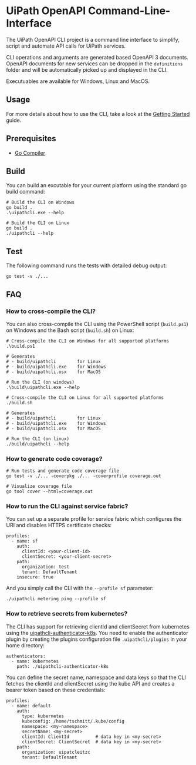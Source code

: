 # UiPath OpenAPI Command-Line-Interface

The UiPath OpenAPI CLI project is a command line interface to simplify, script and automate API calls for UiPath services.

CLI operations and arguments are generated based OpenAPI 3 documents. OpenAPI documents for new services can be dropped in the `definitions` folder and will be automatically picked up and displayed in the CLI.

Executuables are available for Windows, Linux and MacOS.

## Usage

For more details about how to use the CLI, take a look at the [Getting Started](GETTING_STARTED.md) guide.

## Prerequisites

- [Go Compiler](https://go.dev/dl/)

## Build

You can build an excutable for your current platform using the standard go build command:

```
# Build the CLI on Windows
go build .
.\uipathcli.exe --help
```

```
# Build the CLI on Linux
go build .
./uipathcli --help
```

## Test

The following command runs the tests with detailed debug output:

```
go test -v ./...
```

## FAQ

### How to cross-compile the CLI?

You can also cross-compile the CLI using the PowerShell script (`build.ps1`) on Windows and the Bash script (`build.sh`) on Linux:

```
# Cross-compile the CLI on Windows for all supported platforms
.\build.ps1

# Generates
# - build/uipathcli        for Linux
# - build/uipathcli.exe    for Windows
# - build/uipathcli.osx    for MacOS

# Run the CLI (on windows)
.\build\uipathcli.exe --help
```

```
# Cross-compile the CLI on Linux for all supported platforms
./build.sh

# Generates
# - build/uipathcli        for Linux
# - build/uipathcli.exe    for Windows
# - build/uipathcli.osx    for MacOS

# Run the CLI (on linux)
./build/uipathcli --help
```

### How to generate code coverage?

```
# Run tests and generate code coverage file
go test -v ./... -coverpkg ./... -coverprofile coverage.out

# Visualize coverage file
go tool cover --html=coverage.out
```

### How to run the CLI against service fabric?

You can set up a separate profile for service fabric which configures the URI and disables HTTPS certificate checks: 

```
profiles:
  - name: sf
    auth:
      clientId: <your-client-id>
      clientSecret: <your-client-secret>
    path:
      organization: test
      tenant: DefaultTenant
    insecure: true
```

And you simply call the CLI with the `--profile sf` parameter:

```
./uipathcli metering ping --profile sf
```

### How to retrieve secrets from kubernetes?

The CLI has support for retrieving clientId and clientSecret from kubernetes using the [uipathcli-authenticator-k8s](https://github.com/UiPath/uipathcli-authenticator-k8s). You need to enable the authenticator plugin by creating the plugins configuration file `.uipathcli/plugins` in your home directory:

```
authenticators:
  - name: kubernetes
    path: ./uipathcli-authenticator-k8s
```

You can define the secret name, namespace and data keys so that the CLI fetches the clientId and clientSecret using the kube API and creates a bearer token based on these credentials:

```
profiles:
  - name: default
    auth:
      type: kubernetes
      kubeconfig: /home/tschmitt/.kube/config
      namespace: <my-namespace>
      secretName: <my-secret>
      clientId: ClientId          # data key in <my-secret>
      clientSecret: ClientSecret  # data key in <my-secret>
    path:
      organization: uipatcleitzc
      tenant: DefaultTenant
```
